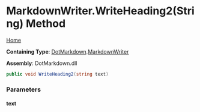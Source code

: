 # MarkdownWriter\.WriteHeading2\(String\) Method

[Home](../../../README.md)

**Containing Type**: [DotMarkdown](../../README.md)\.[MarkdownWriter](../README.md)

**Assembly**: DotMarkdown\.dll

```csharp
public void WriteHeading2(string text)
```

### Parameters

#### text

